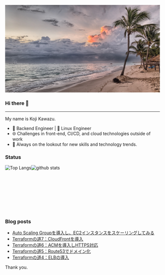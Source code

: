 <!--
**kojikawazu/kojikawazu** is a ✨ _special_ ✨ repository because its `README.md` (this file) appears on your GitHub profile.

Here are some ideas to get you started:

- 🔭 I’m currently working on ...
- 🌱 I’m currently learning ...
- 👯 I’m looking to collaborate on ...
- 🤔 I’m looking for help with ...
- 💬 Ask me about ...
- 📫 How to reach me: ...
- 😄 Pronouns: ...
- ⚡ Fun fact: ...
-->

![hello-world](./images/beach-1236581_1920.jpg)

### Hi there 👋

---

My name is Koji Kawazu.

- 🔧 Backend Engineer | 🐧 Linux Engineer
- 🌐 Challenges in front-end, CI/CD, and cloud technologies outside of work
- 📡 Always on the lookout for new skills and technology trends.


### Status

<div style="display: flex;">
  <img alt="Top Langs" height="150px" src="https://github-readme-stats.vercel.app/api/top-langs/?username=kojikawazu&https://github.com/anuraghazra/github-readme-stats" />
  <img alt="github stats" height="150px" src="https://github-readme-stats.vercel.app/api?username=kojikawazu&show_icons=true&theme=transparent" />
</div>

### Blog posts

<!-- BLOG-POST-LIST:START -->
- [Auto Scaling Groupを導入し、EC2インスタンスをスケーリングしてみる](https://zenn.dev/kou_kawa/articles/22-terraform-aws-autoscaling)
- [Terraformの道7：CloudFrontを導入](https://zenn.dev/kou_kawa/articles/21-terraform-aws-cloudfront)
- [Terraformの道6：ACMを導入しHTTPS対応](https://zenn.dev/kou_kawa/articles/20-terraform-aws-ssl)
- [Terraformの道5：Route53でドメイン化](https://zenn.dev/kou_kawa/articles/19-terraform-aws-route53)
- [Terraformの道4：ELBの導入](https://zenn.dev/kou_kawa/articles/18-terraform-aws-elb)
<!-- BLOG-POST-LIST:END -->

Thank you.